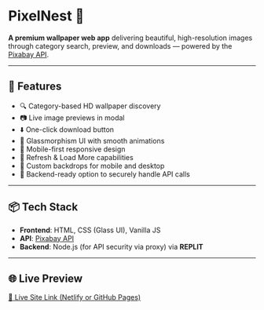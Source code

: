 # **PixelNest 🌱**

**A premium wallpaper web app** delivering beautiful, high-resolution images through category search, preview, and downloads — powered by the [Pixabay API](https://pixabay.com/api/docs/).

---

## 🚀 Features

- 🔍 Category-based HD wallpaper discovery
- 📷 Live image previews in modal
- ⬇️ One-click download button
- 🧊 Glassmorphism UI with smooth animations
- 📱 Mobile-first responsive design
- 🔁 Refresh & Load More capabilities
- 🎨 Custom backdrops for mobile and desktop
- 🔐 Backend-ready option to securely handle API calls

---

## 📦 Tech Stack

- **Frontend**: HTML, CSS (Glass UI), Vanilla JS
- **API**: [Pixabay API](https://pixabay.com/api/docs/)
- **Backend**: Node.js (for API security via proxy) via **REPLIT**

---

## 🌐 Live Preview

[🔗 Live Site Link (Netlify or GitHub Pages)](https://tangerine-tulumba-2fb559.netlify.app)


